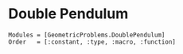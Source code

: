
# Double Pendulum

```@autodocs
Modules = [GeometricProblems.DoublePendulum]
Order   = [:constant, :type, :macro, :function]
```
